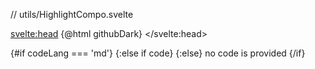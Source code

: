 // utils/HighlightCompo.svelte

<script lang="ts">
  import { HighlightSvelte, Highlight } from '$lib';
  // check colorscheme at https://highlightjs.org/demo
  import githubDark from 'svelte-rune-highlight/styles/github-dark';
  import markdown from 'svelte-rune-highlight/languages/markdown';
  let { code, codeLang } = $props<{ code: string; codeLang?: string }>();
</script>

<svelte:head>
{@html githubDark}
</svelte:head>

<div class="mx-auto my-8 max-w-4xl rounded-md border border-gray-200 bg-gray-50 p-0.5 dark:border-gray-600 dark:bg-gray-700">
  {#if codeLang === 'md'}
    <Highlight language={markdown} {code} />
  {:else if code}
    <HighlightSvelte {code} />
  {:else}
    no code is provided
  {/if}
</div>
